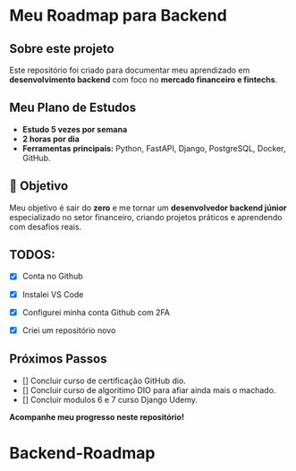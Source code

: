 # Meu Roadmap para Backend

## Sobre este projeto
Este repositório foi criado para documentar meu aprendizado em **desenvolvimento backend** com foco no **mercado financeiro e fintechs**.

## Meu Plano de Estudos
- **Estudo 5 vezes por semana**
- **2 horas por dia**
- **Ferramentas principais:** Python, FastAPI, Django, PostgreSQL, Docker, GitHub.

## 📖 Objetivo
Meu objetivo é sair do **zero** e me tornar um **desenvolvedor backend júnior** especializado no setor financeiro, criando projetos práticos e aprendendo com desafios reais.

## TODOS:
- [x] Conta no Github
- [x] Instalei VS Code
- [x] Configurei minha conta Github com 2FA
- [x] Criei um repositório novo


## Próximos Passos
- [] Concluir curso de certificação GitHub dio.
- [] Concluir curso de algoritimo DIO para afiar ainda mais o machado.
- [] Concluir modulos 6 e 7 curso Django Udemy.

**Acompanhe meu progresso neste repositório!**

# Backend-Roadmap

